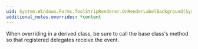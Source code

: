 ```yaml
---
uid: System.Windows.Forms.ToolStripRenderer.OnRenderLabelBackground(System.Windows.Forms.ToolStripItemRenderEventArgs)
additional_notes.overrides: *content
---
```


<p>When overriding <xref href="System.Windows.Forms.ToolStripRenderer.OnRenderLabelBackground(System.Windows.Forms.ToolStripItemRenderEventArgs)"></xref> in a derived class, be sure to call the base class's <xref href="System.Windows.Forms.ToolStripRenderer.OnRenderLabelBackground(System.Windows.Forms.ToolStripItemRenderEventArgs)"></xref> method so that registered delegates receive the event.</p>


